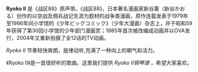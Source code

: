 

**Ryoko II**
是《战区88》原声带。《战区88》，日本著名漫画家新谷薰（新谷かおる）创作的以空战及佣兵战记生涯为题材的战争类漫画，原作连载发表于1979年至1986年间小学馆的《少年ビッグコミック》（少年大漫画）杂志上，并于昭和59年获得了第30回小学馆的少年部门漫画赏；1985年首次被改编成动画并以OVA发行，2004年又重新拍摄了全12话的TV动画。

_Ryoko II_ 节奏轻快爽朗，旋律动听,充满了一种向上的朝气和活力。

《Ryoko II》是一首很好听的歌曲。这里我们提供 _Ryoko II钢琴谱_ ，希望大家喜欢。

